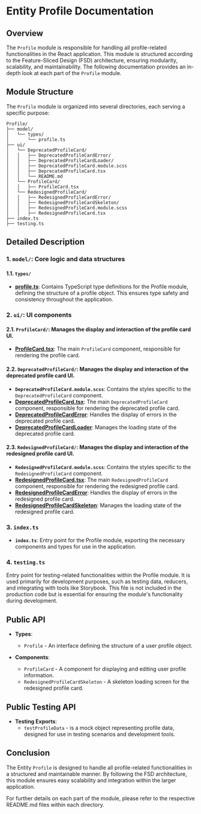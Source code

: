 # Entity Profile Documentation

## Overview
The `Profile`  module is responsible for handling all profile-related functionalities in the React application. This module is structured according to the Feature-Sliced Design (FSD) architecture, ensuring modularity, scalability, and maintainability. The following documentation provides an in-depth look at each part of the `Profile` module.

## Module Structure
The `Profile` module is organized into several directories, each serving a specific purpose:
```text
Profile/
├── model/
│   └── types/
│       └── profile.ts
├── ui/
│   └── DeprecatedProfileCard/
│   │   ├── DeprecatedProfileCardError/
│   │   ├── DeprecatedProfileCardLoader/
│   │   ├── DeprecatedProfileCard.module.scss
│   │   ├── DeprecatedProfileCard.tsx
│   │   └── README.md
│   └── ProfileCard/
│   │   ├── ProfileCard.tsx
│   └── RedesignedProfileCard/
│   │   ├── RedesignedProfileCardError/
│   │   ├── RedesignedProfileCardSkeleton/
│   │   ├── RedesignedProfileCard.module.scss
│   │   ├── RedesignedProfileCard.tsx
├── index.ts
├── testing.ts
```

## Detailed Description

### 1. `model/`: Core logic and data structures

#### 1.1. `types/`
- [**profile.ts**](./model/types/profile.ts): Contains TypeScript type definitions for the Profile module, defining the structure of a profile object. This ensures type safety and consistency throughout the application.

### 2. `ui/`: UI components

#### 2.1. `ProfileCard/`: Manages the display and interaction of the profile card UI.
- [**ProfileCard.tsx**](./ui/ProfileCard/README.md): The main `ProfileCard` component, responsible for rendering the profile card.

#### 2.2. `DeprecatedProfileCard/`: Manages the display and interaction of the deprecated profile card UI.
- **`DeprecatedProfileCard.module.scss`**: Contains the styles specific to the `DeprecatedProfileCard` component.
- [**DeprecatedProfileCard.tsx**](./ui/DeprecatedProfileCard/README.md): The main `DeprecatedProfileCard` component, responsible for rendering the deprecated profile card.
- [**DeprecatedProfileCardError**](./ui/DeprecatedProfileCard/DeprecatedProfileCardError/README.md): Handles the display of errors in the deprecated profile card.
- [**DeprecatedProfileCardLoader**](./ui/DeprecatedProfileCard/DeprecatedProfileCardLoader/README.md): Manages the loading state of the deprecated profile card.

#### 2.3. `RedesignedProfileCard/`: Manages the display and interaction of the redesigned profile card UI.
- **`RedesignedProfileCard.module.scss`**: Contains the styles specific to the `RedesignedProfileCard` component.
- [**RedesignedProfileCard.tsx**](./ui/RedesignedProfileCard/README.md): The main `RedesignedProfileCard` component, responsible for rendering the redesigned profile card.
- [**RedesignedProfileCardError**](./ui/RedesignedProfileCard/RedesignedProfileCardError/README.md): Handles the display of errors in the redesigned profile card.
- [**RedesignedProfileCardSkeleton**](./ui/RedesignedProfileCard/RedesignedProfileCardSkeleton/README.md): Manages the loading state of the redesigned profile card.

### 3. `index.ts`
- **`index.ts`**: Entry point for the Profile module, exporting the necessary components and types for use in the application.

### 4. `testing.ts`
Entry point for testing-related functionalities within the Profile module. It is used primarily for development purposes, such as testing data, reducers, and integrating with tools like Storybook. This file is not included in the production code but is essential for ensuring the module's functionality during development.

## Public API

- **Types**:
    - `Profile` - An interface defining the structure of a user profile object.

- **Components**:
    - `ProfileCard` - A component for displaying and editing user profile information.
    - `RedesignedProfileCardSkeleton` - A skeleton loading screen for the redesigned profile card.

## Public Testing API
- **Testing Exports**:
  - `testProfileData` -  is a mock object representing profile data, designed for use in testing scenarios and development tools.

## Conclusion
The Entity `Profile` is designed to handle all profile-related functionalities in a structured and maintainable manner. By following the FSD architecture, this module ensures easy scalability and integration within the larger application.

For further details on each part of the module, please refer to the respective README.md files within each directory.
